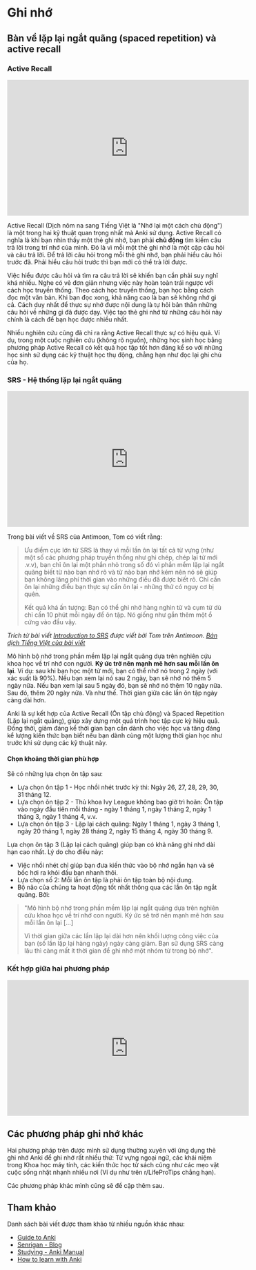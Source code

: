 # Ghi nhớ

## Bàn về lặp lại ngắt quãng (spaced repetition) và active recall

### Active Recall

<iframe width="560" height="315" src="https://www.youtube.com/embed/gaHK7zJ50BI?si=XizpR1xEiVSYS7oV" title="YouTube video player" frameborder="0" allow="accelerometer; autoplay; clipboard-write; encrypted-media; gyroscope; picture-in-picture; web-share" referrerpolicy="strict-origin-when-cross-origin" allowfullscreen></iframe>

Active Recall (Dịch nôm na sang Tiếng Việt là "Nhớ lại một cách chủ động") là một trong hai kỹ thuật quan trọng nhất mà Anki sử dụng. Active Recall có nghĩa là khi bạn nhìn thấy một thẻ ghi nhớ, bạn phải **chủ động** tìm kiếm câu trả lời trong trí nhớ của mình. Đó là vì mỗi một thẻ ghi nhớ là một cặp câu hỏi và câu trả lời. Để trả lời câu hỏi trong mỗi thẻ ghi nhớ, bạn phải hiểu câu hỏi trước đã. Phải hiểu câu hỏi trước thì bạn mới có thể trả lời được. 

Việc hiểu được câu hỏi và tìm ra câu trả lời sẽ khiến bạn cần phải suy nghĩ khá nhiều. Nghe có vẻ đơn giản nhưng việc này hoàn toàn trái ngược với cách học truyền thống. Theo cách học truyền thống, bạn học bằng cách đọc một văn bản. Khi bạn đọc xong, khả năng cao là bạn sẽ không nhớ gì cả. Cách duy nhất để thực sự nhớ được nội dung là tự hỏi bản thân những câu hỏi về những gì đã được dạy. Việc tạo thẻ ghi nhớ từ những câu hỏi này chính là cách để bạn học được nhiều nhất. 

Nhiều nghiên cứu cũng đã chỉ ra rằng Active Recall thực sự có hiệu quả. Ví dụ, trong một cuộc nghiên cứu (không rõ nguồn), những học sinh học bằng phương pháp Active Recall có kết quả học tập tốt hơn đáng kể so với những học sinh sử dụng các kỹ thuật học thụ động, chẳng hạn như đọc lại ghi chú của họ.

### SRS - Hệ thống lặp lại ngắt quãng

<iframe width="560" height="315" src="https://www.youtube.com/embed/h2AF8Y5AKbo?si=6JVTm3DOouDuojci" title="YouTube video player" frameborder="0" allow="accelerometer; autoplay; clipboard-write; encrypted-media; gyroscope; picture-in-picture; web-share" referrerpolicy="strict-origin-when-cross-origin" allowfullscreen></iframe>

Trong bài viết về SRS của Antimoon, Tom có viết rằng:

> Ưu điểm cực lớn từ SRS là thay vì mỗi lần ôn lại tất cả từ vựng (như một số các phương pháp truyền thống như ghi chép, chép lại từ mới .v.v), bạn chỉ ôn lại một phần nhỏ trong số đó vì phần mềm lặp lại ngắt quãng biết từ nào bạn nhớ rõ và từ nào bạn nhớ kém nên nó sẽ giúp bạn không lãng phí thời gian vào những điều đã được biết rõ. Chỉ cần ôn lại những điều bạn thực sự cần ôn lại - những thứ có nguy cơ bị quên.
>
> Kết quả khá ấn tượng: Bạn có thể ghi nhớ hàng nghìn từ và cụm từ dù chỉ cần 10 phút mỗi ngày để ôn tập. Nó giống như gắn thêm một ổ cứng vào đầu vậy.

_Trích từ bài viết [Introduction to SRS](https://www.antimoon.com/how/srs-intro.htm) được viết bởi Tom trên Antimoon. [Bản dịch Tiếng Việt của bài viết](srs.md)_

Mô hình bộ nhớ trong phần mềm lặp lại ngắt quãng dựa trên nghiên cứu khoa học về trí nhớ con người. **Ký ức trở nên mạnh mẽ hơn sau mỗi lần ôn lại**. Ví dụ: sau khi bạn học một từ mới, bạn có thể nhớ nó trong 2 ngày (với xác suất là 90%). Nếu bạn xem lại nó sau 2 ngày, bạn sẽ nhớ nó thêm 5 ngày nữa. Nếu bạn xem lại sau 5 ngày đó, bạn sẽ nhớ nó thêm 10 ngày nữa. Sau đó, thêm 20 ngày nữa. Và như thế. Thời gian giữa các lần ôn tập ngày càng dài hơn.

Anki là sự kết hợp của Active Recall (Ôn tập chủ động) và Spaced Repetition (Lặp lại ngắt quãng), giúp xây dựng một quá trình học tập cực kỳ hiệu quả. Đồng thời, giảm đáng kể thời gian bạn cần dành cho việc học và tăng đáng kể lượng kiến ​​thức bạn biết nếu bạn dành cùng một lượng thời gian học như trước khi sử dụng các kỹ thuật này.

#### Chọn khoảng thời gian phù hợp

Sẽ có những lựa chọn ôn tập sau:

- Lựa chọn ôn tập 1 - Học nhồi nhét trước kỳ thi: Ngày 26, 27, 28, 29, 30, 31 tháng 12.
- Lựa chọn ôn tập 2 - Thủ khoa Ivy League không bao giờ trì hoãn: Ôn tập vào ngày đầu tiên mỗi tháng - ngày 1 tháng 1, ngày 1 tháng 2, ngày 1 tháng 3, ngày 1 tháng 4, v.v.
- Lựa chọn ôn tập 3 - Lặp lại cách quãng: Ngày 1 tháng 1, ngày 3 tháng 1, ngày 20 tháng 1, ngày 28 tháng 2, ngày 15 tháng 4, ngày 30 tháng 9.

Lựa chọn ôn tập 3 (Lặp lại cách quãng) giúp bạn có khả năng ghi nhớ dài hạn cao nhất. Lý do cho điều này:

- Việc nhồi nhét chỉ giúp bạn đưa kiến thức vào bộ nhớ ngắn hạn và sẽ bốc hơi ra khỏi đầu bạn nhanh thôi.
- Lựa chọn số 2: Mỗi lần ôn tập là phải ôn tập toàn bộ nội dung.
- Bộ não của chúng ta hoạt động tốt nhất thông qua các lần ôn tập ngắt quãng. Bởi:

> "Mô hình bộ nhớ trong phần mềm lặp lại ngắt quãng dựa trên nghiên cứu khoa học về trí nhớ con người. Ký ức sẽ trở nên mạnh mẽ hơn sau mỗi lần ôn lại [...] 
>
> Vì thời gian giữa các lần lặp lại dài hơn nên khối lượng công việc của bạn (số lần lặp lại hàng ngày) ngày càng giảm. Bạn sử dụng SRS càng lâu thì càng mất ít thời gian để ghi nhớ một nhóm từ trong bộ nhớ".

### Kết hợp giữa hai phương pháp

<iframe width="560" height="315" src="https://www.youtube.com/embed/5Ru47uzaetQ?si=5ZeS1JqKilxW0adY" title="YouTube video player" frameborder="0" allow="accelerometer; autoplay; clipboard-write; encrypted-media; gyroscope; picture-in-picture; web-share" referrerpolicy="strict-origin-when-cross-origin" allowfullscreen></iframe>

## Các phương pháp ghi nhớ khác

Hai phương pháp trên được mình sử dụng thường xuyên với ứng dụng thẻ ghi nhớ Anki để ghi nhớ rất nhiều thứ: Từ vựng ngoại ngữ, các khái niệm trong Khoa học máy tính, các kiến thức học từ sách cũng như các mẹo vặt cuộc sống nhặt nhạnh nhiều nơi (Ví dụ như trên r/LifeProTips chẳng hạn).

Các phương pháp khác mình cũng sẽ đề cập thêm sau.

## Tham khảo

Danh sách bài viết được tham khảo từ nhiều nguồn khác nhau:

- [Guide to Anki](https://docs.google.com/document/d/1HiO1Fm3RLOmZiL0tsTXndY4TmzMiZFMQeENx5uCXVE0/edit?tab=t.0#heading=h.gjdgxs)
- [Senrigan - Blog](http://web.archive.org/web/20240324210344/https://senrigan.io/blog/)
- [Studying - Anki Manual](https://docs.ankiweb.net/studying.html)
- [How to learn with Anki](https://a-tiny-improvement.notion.site/How-to-learn-with-Anki-8ce072133ae24b4b9d64c84a7f20b796)